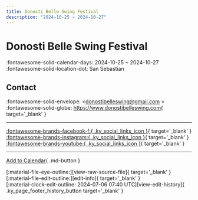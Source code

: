 ```yaml
---
title: Donosti Belle Swing Festival
description: "2024-10-25 ~ 2024-10-27"
---
```


# Donosti Belle Swing Festival 

:fontawesome-solid-calendar-days: 2024-10-25 ~ 2024-10-27  
:fontawesome-solid-location-dot: San Sebastian  

## Contact

:fontawesome-solid-envelope: <donostibelleswing@gmail.com >  
:fontawesome-solid-globe: <https://www.donostibelleswing.com>{ target='_blank' }  

---

 [:fontawesome-brands-facebook-f:{ .ky_social_links_icon }](https://www.facebook.com/donostibelleswing){ target='_blank' } [:fontawesome-brands-instagram:{ .ky_social_links_icon }](https://instagram.com/donostibelleswing){ target='_blank' } [:fontawesome-brands-youtube:{ .ky_social_links_icon }](https://youtube.com/@donostibelleswing){ target='_blank' }

---

[Add to Calendar](https://swing.news/ics/en/2024/es_ES/donosti-belle-swing-festival-2024.ics){ .md-button }

<div class="ky_page_footer" markdown>
<div class="ky_page_footer_trailing" markdown="span">
[:material-file-eye-outline:][view-raw-source-file]{ target='_blank' }
[:material-file-edit-outline:][edit-info]{ target='_blank' }
</div>
<div class="ky_page_footer_leading" markdown="span">
[:material-clock-edit-outline: 2024-07-06 07:40 UTC][view-edit-history]{ .ky_page_footer_history_button target='_blank' }
</div>
</div>

[view-raw-source-file]: https://github.com/swingdance/events/blob/main/2024/es_ES/donosti-belle-swing-festival-2024.json "View Raw Source File"
[edit-info]: https://github.com/swingdance/events/issues/new?assignees=&labels=update+event&projects=&template=03-update_entity.yml&title=%5B2024%2Fes_ES%5D%20Donosti%20Belle%20Swing%20Festival&region=es_ES&year=2024&id=donosti-belle-swing-festival-2024&name=Donosti%20Belle%20Swing%20Festival&org_id= "Edit Info"

[view-edit-history]: https://github.com/swingdance/events/commits/main/2024/es_ES/donosti-belle-swing-festival-2024.json "View Edit History"

